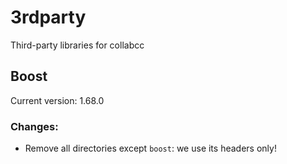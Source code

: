
# 3rdparty

Third-party libraries for collabcc

## Boost

Current version: 1.68.0

### Changes:

- Remove all directories except `boost`: we use its headers only!
